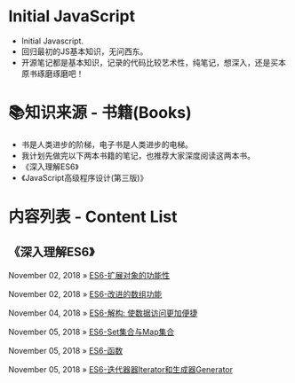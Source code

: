 # ‍Initial JavaScript
- Initial Javascript.
- 回归最初的JS基本知识，无问西东。
- 开源笔记都是基本知识，记录的代码比较艺术性，纯笔记，想深入，还是买本原书琢磨琢磨吧！

# 📚知识来源 - 书籍(Books)
- 书是人类进步的阶梯，电子书是人类进步的电梯。
- 我计划先做完以下两本书籍的笔记，也推荐大家深度阅读这两本书。
- 《深入理解ES6》
- 《JavaScript高级程序设计(第三版)》

# 内容列表 - Content List

## 《深入理解ES6》

November 02, 2018 » [ES6-扩展对象的功能性](https://github.com/liangfengbo/initialjs/blob/master/es6-object.js)

November 02, 2018 » [ES6-改进的数组功能](https://github.com/liangfengbo/initialjs/blob/master/es6-array.js)

November 04, 2018 » [ES6-解构: 使数据访问更加便捷](https://github.com/liangfengbo/initialjs/blob/master/es6-deconstruct.js)

November 05, 2018 » [ES6-Set集合与Map集合](https://github.com/liangfengbo/initialjs/blob/master/es6-set-map.js)

November 05, 2018 » [ES6-函数](https://github.com/liangfengbo/initialjs/blob/master/es6-function.js)

November 05, 2018 » [ES6-迭代器器Iterator和生成器Generator](https://github.com/liangfengbo/initialjs/blob/master/es6-iterartor-generator.js)